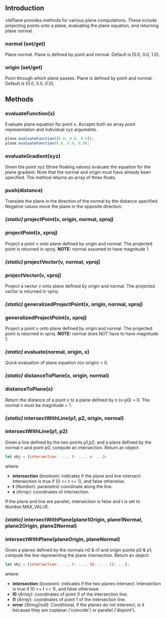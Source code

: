 ## Introduction

vtkPlane provides methods for various plane computations. These include
projecting points onto a plane, evaluating the plane equation, and
returning plane normal.

### normal (set/get)
Plane normal. Plane is defined by point and normal. Default is [0.0, 0.0, 1.0].

### origin (set/get)
Point through which plane passes. Plane is defined by point and normal.
Default is [0.0, 0.0, 0.0].

## Methods

### evaluateFunction(x)
Evaluate plane equation for point x.
Accepts both an array point representation and individual xyz arguments.
```js
plane.evaluateFunction([0.0, 0.0, 0.0]);
plane.evaluateFunction(0.0, 0.0, 0.0);
```

### evaluateGradient(xyz)
Given the point xyz (three floating values) evaluate the equation for the plane gradient. Note that the normal and origin must have already been specified. The method returns an array of three floats.


### push(distance)
Translate the plane in the direction of the normal by the distance
specified. Negative values move the plane in the opposite direction.


### *(static)* projectPoint(x, origin, normal, xproj)
### projectPoint(x, xproj)
Project a point x onto plane defined by origin and normal. The
projected point is returned in xproj. **NOTE:** normal assumed to
have magnitude 1.


### *(static)* projectVector(v, normal, vproj)
### projectVector(v, vproj)
Project a vector v onto plane defined by origin and normal. The
projected vector is returned in vproj.


### *(static)* generalizedProjectPoint(x, origin, normal, xproj)
### generalizedProjectPoint(x, xproj)
Project a point x onto plane defined by origin and normal. The
projected point is returned in xproj. **NOTE:** normal does NOT have to
have magnitude 1.


### *(static)* evaluate(normal, origin, x)
Quick evaluation of plane equation n(x-origin) = 0.


### *(static)* distanceToPlane(x, origin, normal)
### distanceToPlane(x)
Return the distance of a point x to a plane defined by n (x-p0) = 0.
The normal n must be magnitude = 1.


### *(static)* intersectWithLine(p1, p2, origin, normal)
### intersectWithLine(p1, p2)
Given a line defined by the two points p1,p2; and a plane defined by the
normal n and point p0, compute an intersection.
Return an object:
```js
let obj = {intersection: ..., t: ..., x: ...};
```
where:
- **intersection** (*boolean*): indicates if the plane and line intersect.
 Intersection is true if (0 <= t <= 1), and false otherwise.
- **t** (*Number*): parametric coordinate along the line.
- **x** (*Array*): coordinates of intersection.

If the plane and line are parallel, intersection is false and t is set
to Number.MAX_VALUE.

### *(static)* intersectWithPlane(plane1Origin, plane1Normal, plane2Origin, plane2Normal)
### intersectWithPlane(planeOrigin, planeNormal)
Given a planes defined by the normals n0 & n1 and origin points p0 & p1, compute the line representing the plane intersection.
Return an object:
```js
let obj = {intersection: ..., t: ..., l0: ..., l1: ...};
```
where:
- **intersection** (*boolean*): indicates if the two planes intersect.
 Intersection is true if (0 <= t <= 1), and false otherwise.
- **l0** (*Array*): coordinates of point 0 of the intersection line.
- **l1** (*Array*): coordinates of point 1 of the intersection line.
- **error** (*String|null*): Conditional, if the planes do not intersect, is it because they are coplanar ('coincide') or parallel ('disjoint').